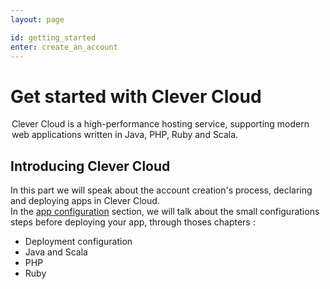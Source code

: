 ```yaml
---
layout: page

id: getting_started
enter: create_an_account
---
```

# Get started with Clever Cloud

<legend>
Clever Cloud is a high-performance hosting service, supporting modern web applications written in Java, PHP, Ruby and Scala.
</legend>

## Introducing Clever Cloud

In this part we will speak about the account creation's process, declaring and deploying apps in Clever Cloud.  
In the <a href="/app-configuration.html">app configuration</a> section, we will talk about the small configurations steps before deploying your app, through thoses chapters&nbsp;:
* Deployment configuration
* Java and Scala
* PHP 
* Ruby 
